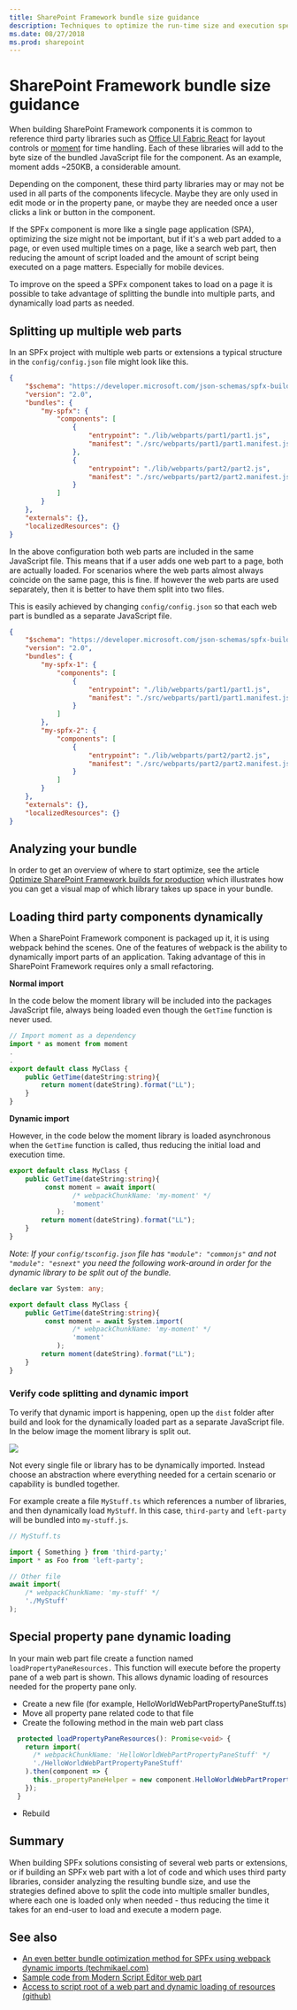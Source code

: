 ```yaml
---
title: SharePoint Framework bundle size guidance
description: Techniques to optimize the run-time size and execution speed of your SharePoint Framework component.
ms.date: 08/27/2018
ms.prod: sharepoint
---
```


# SharePoint Framework bundle size guidance

When building SharePoint Framework components it is common to reference third party libraries such as [Office UI Fabric React](https://www.npmjs.com/package/office-ui-fabric-react) for layout controls or [moment](https://www.npmjs.com/package/moment) for time handling. Each of these libraries will add to the byte size of the bundled JavaScript file for the component. As an example, moment adds ~250KB, a considerable amount.

Depending on the component, these third party libraries may or may not be used in all parts of the components lifecycle. Maybe they are only used in edit mode or in the property pane, or maybe they are needed once a user clicks a link or button in the component.

If the SPFx component is more like a single page application (SPA), optimizing the size might not be important, but if it's a web part added to a page, or even used multiple times on a page, like a search web part, then reducing the amount of script loaded and the amount of script being executed on a page matters. Especially for mobile devices.

To improve on the speed a SPFx component takes to load on a page it is possible to take advantage of splitting the bundle into multiple parts, and dynamically load parts as needed.

## Splitting up multiple web parts

In an SPFx project with multiple web parts or extensions a typical structure in the `config/config.json` file might look like this.

```json
{
    "$schema": "https://developer.microsoft.com/json-schemas/spfx-build/config.2.0.schema.json",
    "version": "2.0",
    "bundles": {
        "my-spfx": {
            "components": [
                {
                    "entrypoint": "./lib/webparts/part1/part1.js",
                    "manifest": "./src/webparts/part1/part1.manifest.json"
                },
                {
                    "entrypoint": "./lib/webparts/part2/part2.js",
                    "manifest": "./src/webparts/part2/part2.manifest.json"
                }
            ]
        }
    },
    "externals": {},
    "localizedResources": {}
}
```

In the above configuration both web parts are included in the same JavaScript file. This means that if a user adds one web part to a page, both are actually loaded. For scenarios where the web parts almost always coincide on the same page, this is fine. If however the web parts are used separately, then it is better to have them split into two files.

This is easily achieved by changing `config/config.json` so that each web part is bundled as a separate JavaScript file. 

```json
{
    "$schema": "https://developer.microsoft.com/json-schemas/spfx-build/config.2.0.schema.json",
    "version": "2.0",
    "bundles": {
        "my-spfx-1": {
            "components": [
                {
                    "entrypoint": "./lib/webparts/part1/part1.js",
                    "manifest": "./src/webparts/part1/part1.manifest.json"
                }
            ]
        },
        "my-spfx-2": {
            "components": [
                {
                    "entrypoint": "./lib/webparts/part2/part2.js",
                    "manifest": "./src/webparts/part2/part2.manifest.json"
                }
            ]
        }
    },
    "externals": {},
    "localizedResources": {}
}
```

## Analyzing your bundle

In order to get an overview of where to start optimize, see the article [Optimize SharePoint Framework builds for production](https://github.com/SharePoint/sp-dev-docs/blob/master/docs/spfx/toolchain/optimize-builds-for-production.md) which illustrates how you can get a visual map of which library takes up space in your bundle.

## Loading third party components dynamically

When a SharePoint Framework component is packaged up it, it is using webpack behind the scenes. One of the features of webpack is the ability to dynamically import parts of an application. Taking advantage of this in SharePoint Framework requires only a small refactoring.

**Normal import**

In the code below the moment library will be included into the packages JavaScript file, always being loaded even though the `GetTime` function is never used.

```typescript
// Import moment as a dependency
import * as moment from moment
.
.
export default class MyClass {
    public GetTime(dateString:string){
		return moment(dateString).format("LL");
    }
}
```

**Dynamic import**

However, in the code below the moment library is loaded asynchronous when the `GetTime` function is called, thus reducing the initial load and execution time.

```typescript
export default class MyClass {
    public GetTime(dateString:string){
         const moment = await import(
                /* webpackChunkName: 'my-moment' */
                'moment'
            );
		return moment(dateString).format("LL");
    }
}
```

*Note: If your `config/tsconfig.json` file has `"module": "commonjs"` and not `"module": "esnext"` you need the following work-around in order for the dynamic library to be split out of the bundle.*

```typescript
declare var System: any;

export default class MyClass {
    public GetTime(dateString:string){
         const moment = await System.import(
                /* webpackChunkName: 'my-moment' */
                'moment'
            );
		return moment(dateString).format("LL");
    }
}
```

### Verify code splitting and dynamic import

To verify that dynamic import is happening, open up the `dist` folder after build and look for the dynamically loaded part as a separate JavaScript file. In the below image the moment library is split out.

![](C:\repos\sp-dev-docs\docs\images\dynamic-bundling.png)

Not every single file or library has to be dynamically imported. Instead choose an abstraction where everything needed for a certain scenario or capability is bundled together.

For example create a file `MyStuff.ts` which references a number of libraries, and then dynamically load `MyStuff`. In this case, `third-party` and `left-party` will be bundled into `my-stuff.js`.

```typescript
// MyStuff.ts

import { Something } from 'third-party;'
import * as Foo from 'left-party';

// Other file
await import(
    /* webpackChunkName: 'my-stuff' */
    './MyStuff'
);
```

## Special property pane dynamic loading

In your main web part file create a function named `loadPropertyPaneResources.` This function will execute before the property pane of a web part is shown. This allows dynamic loading of resources needed for the property pane only.

* Create a  new file (for example, HelloWorldWebPartPropertyPaneStuff.ts)
* Move all property pane related code to that file
* Create the following method in the main web part class

```typescript
  protected loadPropertyPaneResources(): Promise<void> {
    return import(
      /* webpackChunkName: 'HelloWorldWebPartPropertyPaneStuff' */
      './HelloWorldWebPartPropertyPaneStuff'
    ).then(component => {
      this._propertyPaneHelper = new component.HelloWorldWebPartPropertyPaneStuff(this);
    });
  }
```

- Rebuild

## Summary

When building SPFx solutions consisting of several web parts or extensions, or if building  an SPFx web part with a lot of code and which uses third party libraries, consider analyzing the resulting bundle size, and use the strategies defined above to split the code into multiple smaller bundles, where each one is loaded only when needed - thus reducing the time it takes for an end-user to load and execute a modern page.

## See also

- [An even better bundle optimization method for SPFx using webpack dynamic imports (techmikael.com)](https://www.techmikael.com/2018/08/an-even-better-bundle-optimization.html)
- [Sample code from Modern Script Editor web part](https://github.com/SharePoint/sp-dev-fx-webparts/blob/dev/samples/react-script-editor/src/webparts/scriptEditor/ScriptEditorWebPart.ts#L39)
- [Access to script root of a web part and dynamic loading of resources (github)](https://github.com/SharePoint/sp-dev-docs/issues/2388)